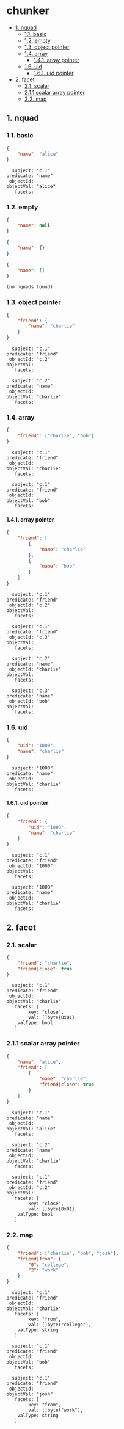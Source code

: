 # chunker

* [1. nquad](#1-nquad)
    + [1.1. basic](#11-basic)
    + [1.2. empty](#12-empty)
    + [1.3. object pointer](#13-object-pointer)
    + [1.4. array](#14-array)
        - [1.4.1. array pointer](#141-array-pointer)
    + [1.6. uid](#16-uid)
        - [1.6.1. uid pointer](#161-uid-pointer)
* [2. facet](#2-facet)
    + [2.1. scalar](#21-scalar)
    + [2.1.1 scalar array pointer](#211-scalar-array-pointer)
    + [2.2. map](#22-map)

## 1. nquad

### 1.1. basic

```json
{
    "name": "alice"
}
```

```
  subject: "c.1"
predicate: "name"
 objectId: 
objectVal: "alice"
   facets:
```

### 1.2. empty

```json
{
    "name": null
}
```

```json
{
    "name": {}
}
```

```json
{
    "name": []
}
```

```
(no nquads found)
```

### 1.3. object pointer

```json
{
    "friend": {
        "name": "charlie"
    }
}
```

```
  subject: "c.1"
predicate: "friend"
 objectId: "c.2"
objectVal:
   facets:

  subject: "c.2"
predicate: "name"
 objectId: 
objectVal: "charlie"
   facets:
```

### 1.4. array

```json
{
    "friend": ["charlie", "bob"]
}
```

```
  subject: "c.1"
predicate: "friend"
 objectId:
objectVal: "charlie"
   facets:
  
  subject: "c.1"
predicate: "friend"
 objectId: 
objectVal: "bob"
   facets:

```

#### 1.4.1. array pointer

```json
{
    "friend": [
        {
            "name": "charlie"
        },
        {
            "name": "bob"
        }
    ]
}
```

```
  subject: "c.1"
predicate: "friend"
 objectId: "c.2"
objectVal:
   facets:

  subject: "c.1"
predicate: "friend"
 objectId: "c.3"
objectVal:
   facets:
  
  subject: "c.2"
predicate: "name"
 objectId: "charlie"
objectVal:
   facets:
  
  subject: "c.3"
predicate: "name"
 objectId: "bob"
objectVal:
   facets:
```

### 1.6. uid

```json
{
    "uid": "1000",
    "name": "charlie"
}
```

```
  subject: "1000"
predicate: "name"
 objectId: 
objectVal: "charlie"
   facets:
```

#### 1.6.1. uid pointer

```json
{
    "friend": {
        "uid": "1000",
        "name": "charlie"
    }
}
```

```
  subject: "c.1"
predicate: "friend"
 objectId: "1000"
objectVal:
   facets:
  
  subject: "1000"
predicate: "name"
 objectId: 
objectVal: "charlie"
   facets:
```

## 2. facet

### 2.1. scalar

```json
{
    "friend": "charlie",
    "friend|close": true
}
```

```
  subject: "c.1"
predicate: "friend"
 objectId: 
objectVal: "charlie"
   facets: [
        key: "close",
        val: []byte{0x01},
    valType: bool
   ]
```

### 2.1.1 scalar array pointer

```json
{
    "name": "alice",
    "friend": [
        {
            "name": "charlie",
            "friend|close": true
        }
    ]
}
```

```
  subject: "c.1"
predicate: "name"
 objectId: 
objectVal: "alice"
   facets: 
  
  subject: "c.2"
predicate: "name"
 objectId: 
objectVal: "charlie"
   facets: 

  subject: "c.1"
predicate: "friend"
 objectId: "c.2"
objectVal:
   facets: [
        key: "close",
        val: []byte{0x01},
    valType: bool
   ]
```

### 2.2. map

```json
{
    "friend": ["charlie", "bob", "josh"],
    "friend|from": {
        "0": "college",
        "2": "work"
    }
}
```

```
  subject: "c.1"
predicate: "friend"
 objectId: 
objectVal: "charlie"
   facets: [
        key: "from",
        val: []byte("college"),
    valType: string
   ]
  
  subject: "c.1"
predicate: "friend"
 objectId: 
objectVal: "bob"
   facets: 
  
  subject: "c.1"
predicate: "friend"
 objectId: 
objectVal: "josh"
   facets: [
        key: "from",
        val: []byte("work"),
    valType: string
   ]
```
